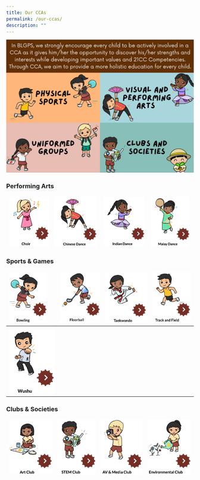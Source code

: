 ```yaml
---
title: Our CCAs
permalink: /our-ccas/
description: ""
---
```

![](/images/Website%20-%20CCA%20brief.png)

<h3>Performing Arts</h3>

<table>
<thead>
  <tr>
    <td><a href="/our-ccas/Performing-Arts/choir/"><img src="/images/choir1.png"  style="width:100%"></a></td>
    <td><a href="/our-ccas/Performing-Arts/choir/"><img src="/images/chinese%20dance.png"  style="width:97%"></a></td>
    <td><a href="/our-ccas/Performing-Arts/indian-dance/"><img src="/images/indian%20dance1.png"  style="width:97%"></a></td>
    <td><a href="/our-ccas/Performing-Arts/malay-dance/"><img src="/images/malay%20dance.png"  style="width:95%"></a></td>
  </tr>
</thead>
</table>

<h3>Sports & Games</h3>

<table>
<thead>
  <tr>
    <td><a href="/our-ccas/Sports-and-Games/bowling/"><img src="/images/bowling1.png"  style="width:82%"></a></td>
    <td><a href="/our-ccas/Sports-and-Games/floorball/"><img src="/images/floorball.png"  style="width:100%"></a></td>
    <td><a href="/our-ccas/Sports-and-Games/taekwondo/"><img src="/images/taekwondo.png"  style="width:100%"></a></td>
    <td><a href="/our-ccas/Sports-and-Games/track-and-field/"><img src="/images/track%20and%20field.png"  style="width:100%"></a></td>
  </tr>
</thead>
<tbody>
  <tr>
    <td><a href="/our-ccas/Sports-and-Games/wushu/"><img src="/images/wushu.png"  style="width:100%"></a></td>
  </tr>
</tbody>
</table>

<h3>Clubs & Societies</h3>

<table>
<thead>
  <tr>
    <td><a href="/our-ccas/Clubs-and-Societies/art-club//"><img src="/images/art%20club.png"  style="width:100%"></a></td>
    <td><a href="/our-ccas/Clubs-and-Societies/stem-club/"><img src="/images/STEM.png"  style="width:100%"></a></td>
    <td><a href="/our-ccas/Clubs-and-Societies/av-n-media-club/"><img src="/images/AV%20&%20Media%20Club.png"  style="width:100%"></a></td>
    <td><a href="/our-ccas/Clubs-and-Societies/environmental-club/"><img src="/images/environmental%20club.png"  style="width:100%"></a></td>
  </tr>
</thead>
</table>